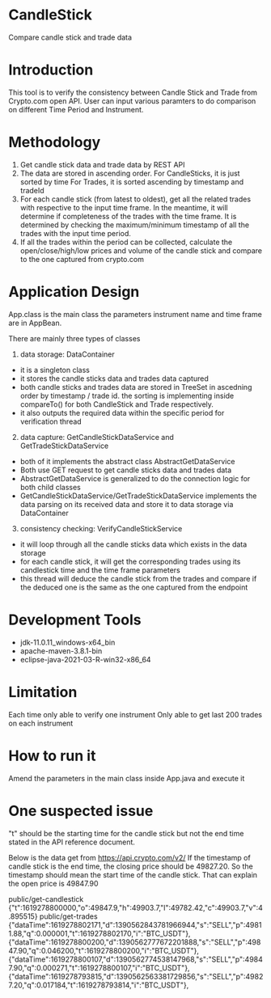 # CandleStick
Compare candle stick and trade data

# Introduction
This tool is to verify the consistency between Candle Stick and Trade from Crypto.com open API.
User can input various paramters to do comparison on different Time Period and Instrument.

# Methodology
1) Get candle stick data and trade data by REST API 
2) The data are stored in ascending order. 
For CandleSticks, it is just sorted by time
For Trades, it is sorted ascending by timestamp and tradeId
3) For each candle stick (from latest to oldest), get all the related trades with respective to the input time frame.
In the meantime, it will determine if completeness of the trades with the time frame. It is determined by checking the maximum/minimum timestamp of all the trades with the input time period.
4) If all the trades within the period can be collected, calculate the open/close/high/low prices and volume of the candle stick and compare to the one captured from crypto.com

# Application Design
App.class is the main class
the parameters instrument name and time frame are in AppBean.

There are mainly three types of classes
1) data storage: DataContainer
- it is a singleton class
- it stores the candle sticks data and trades data captured
- both candle sticks and trades data are stored in TreeSet in ascedning order by timestamp / trade id. the sorting is implementing inside compareTo() for both CandleStick and Trade respectively. 
- it also outputs the required data within the specific period for verification thread

2) data capture: GetCandleStickDataService and GetTradeStickDataService
- both of it implements the abstract class AbstractGetDataService
- Both use GET request to get candle sticks data and trades data 
- AbstractGetDataService is generalized to do the connection logic for both child classes
- GetCandleStickDataService/GetTradeStickDataService implements the data parsing on its received data and store it to data storage via DataContainer

3) consistency checking: VerifyCandleStickService
- it will loop through all the candle sticks data which exists in the data storage
- for each candle stick, it will get the corresponding trades using its candlestick time and the time frame parameters
- this thread will deduce the candle stick from the trades and compare if the deduced one is the same as the one captured from the endpoint

# Development Tools
- jdk-11.0.11_windows-x64_bin
- apache-maven-3.8.1-bin
- eclipse-java-2021-03-R-win32-x86_64

# Limitation
Each time only able to verify one instrument
Only able to get last 200 trades on each instrument

# How to run it
Amend the parameters in the main class inside App.java and execute it

# One suspected issue
"t" should be the starting time for the candle stick but not the end time stated in the API reference document.

Below is the data get from https://api.crypto.com/v2/
If the timestamp of candle stick is the end time, the closing price should be 49827.20. 
So the timestamp should mean the start time of the candle stick. That can explain the open price is 49847.90

public/get-candlestick
{"t":1619278800000,"o":49847.9,"h":49903.7,"l":49782.42,"c":49903.7,"v":4.895515}
public/get-trades
{"dataTime":1619278802171,"d":1390562843781966944,"s":"SELL","p":49811.88,"q":0.000001,"t":1619278802170,"i":"BTC_USDT"},
{"dataTime":1619278800200,"d":1390562777672201888,"s":"SELL","p":49847.90,"q":0.046200,"t":1619278800200,"i":"BTC_USDT"},
{"dataTime":1619278800107,"d":1390562774538147968,"s":"SELL","p":49847.90,"q":0.000271,"t":1619278800107,"i":"BTC_USDT"},
{"dataTime":1619278793815,"d":1390562563381729856,"s":"SELL","p":49827.20,"q":0.017184,"t":1619278793814,"i":"BTC_USDT"},

